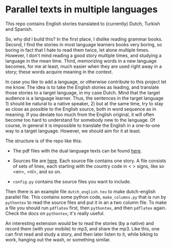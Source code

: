 # Parallel texts in multiple languages


This repo contains English stories translated to (currently) Dutch, Turkish and Spanish.  

So, why did I build this? In the first place, I dislike reading
grammar books. Second, I find the stories in most language learners
books very boring, so boring in fact that I hate to read them twice,
let alone multiple times. However, I don't mind reading a good story
multiple times, and studying a language in the mean time. Third,
memorizing words in a new language becomes, for me at least, much
easier when they are used right away in a story; these words acquire
meaning in the context.


In case you like to add a language, or otherwise contribute to this
project let me know. The idea is to take the English stories as
leading, and translate those stories to a target language, in my case
Dutch. Mind that the target audience is a language learner. Thus, the
sentences in the target language 1) should be natural to a native
speaker, 2) but at the same time, try to stay as close as possible to
the English source, both in word sequence as in meaning. If you
deviate too much from the English original, it will often become too
hard to understand for somebody new to the language. Of course, in
general it is impossible to translate the English in a one-to-one way
to a target language. However, we should aim for it at least.


The structure is of the repo like this:

- The pdf files with the dual language texts can be found [here](https://github.com/ndvanforeest/parallel-translations/tree/master/pdf_files).

- Sources file are [here](https://github.com/ndvanforeest/parallel-translations/tree/master/source_files). Each source file contains one story. A file consists of sets of lines, each starting with the country code in &lt; &gt; signs, like so &lt;en&gt;, &lt;nl&gt;, and so on.

- `config.py` contains the source files you want to include.


Then there is an example file `dutch_english.tex` to make
dutch-english parallel file. This contains some python code,
`make_columns.py` that is run by `pythontex` to read the source files
and put it in an a two column file. To make a file you should run
`pdflatex` first, then `pythontex`, and then `pdflatex` again. Check
the docs on `pythontex`; it's really useful.


An interesting extension would be to read the stories (by a native)
and record them (with your mobile) to mp3, and share the mp3. Like
this, one can first read and study a story, and then later listen to
it, while biking to work, hanging out the wash, or something similar.


